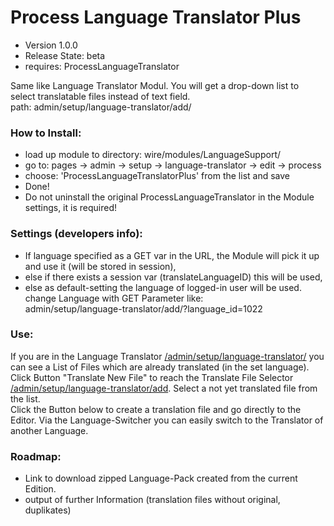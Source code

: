Process Language Translator Plus
===========================

- Version 1.0.0
- Release State: beta
- requires: ProcessLanguageTranslator

Same like Language Translator Modul. You will get a drop-down list to select translatable files instead of text field.  
path: admin/setup/language-translator/add/


### How to Install:
- load up module to directory: wire/modules/LanguageSupport/
- go to: pages -> admin -> setup -> language-translator -> edit -> process
- choose: 'ProcessLanguageTranslatorPlus' from the list and save
- Done!
- Do not uninstall the original ProcessLanguageTranslator in the Module settings, it is required!

### Settings (developers info):
- If language specified as a GET var in the URL, the Module will pick it up and use it (will be stored in session),
- else if there exists a session var (translateLanguageID) this will be used,
- else as default-setting the language of logged-in user will be used.  
  change Language with GET Parameter like:  
  admin/setup/language-translator/add/?language_id=1022  

### Use:
If you are in the Language Translator [/admin/setup/language-translator/](#) you can see a List of Files which are already translated (in the set language).  
Click Button "Translate New File" to reach the Translate File Selector [/admin/setup/language-translator/add](#).
Select a not yet translated file from the list.  
Click the Button below to create a translation file and go directly to the Editor.
Via the Language-Switcher you can easily switch to the Translator of another Language.


### Roadmap:
- Link to download zipped Language-Pack created from the current Edition.
- output of further Information (translation files without original, duplikates)
